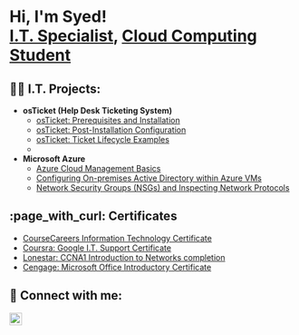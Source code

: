 <h1>Hi, I'm Syed! <br/><a href="https://github.com/syedtech12/Syedtech12">I.T. Specialist</a>, <a href="https://www.linkedin.com/in/syed-jafri12/">Cloud Computing Student</a>

<h2>👨‍💻 I.T. Projects:</h2>

- <b>osTicket (Help Desk Ticketing System)</b>
  - [osTicket: Prerequisites and Installation](https://github.com/joshmadakorcc/osticket-prereqs)
  - [osTicket: Post-Installation Configuration](https://github.com/joshmadakorcc/post-install-config)
  - [osTicket: Ticket Lifecycle Examples](https://github.com/joshmadakorcc/ticket-lifecycle)
  - 
- <b>Microsoft Azure</b>
  - [Azure Cloud Management Basics](https://github.com/syedtech12/Azure-Cloud-Management-Basic-Project)
  - [Configuring On-premises Active Directory within Azure VMs](https://github.com/joshmadakorcc/configure-ad)
  - [Network Security Groups (NSGs) and Inspecting Network Protocols](https://github.com/joshmadakorcc/azure-network-protocols)
  
  
 

<h2>:page_with_curl: Certificates</h2>

- [CourseCareers Information Technology Certificate](https://www.youtube.com/watch?v=a83ASGn_V_s)
- [Coursra: Google I.T. Support Certificate](https://coursera.org/share/af44424ce17e614430bc928226135d59)
- [Lonestar: CCNA1 Introduction to Networks completion](https://d2l.lonestar.edu/d2l/awards/1440824/#/myAwards)
- [Cengage: Microsoft Office Introductory Certificate](https://www.youtube.com/watch?v=OfvdQeh79s0)

<h2> 🤳 Connect with me:</h2>

[<img align="left" alt="SyedJafri | LinkedIn" width="22px" src="https://cdn.jsdelivr.net/npm/simple-icons@v3/icons/linkedin.svg" />][linkedin]

[linkedin]: https://www.linkedin.com/in/syed-jafri12/

<!--
**joshmadakor1/joshmadakor1** is a ✨ _special_ ✨ repository because its `README.md` (this file) appears on your GitHub profile.

Here are some ideas to get you started:

- 🔭 I’m currently working on ...
- 🌱 I’m currently learning ...
- 👯 I’m looking to collaborate on ...
- 🤔 I’m looking for help with ...
- 💬 Ask me about ...
- 📫 How to reach me: ...
- 😄 Pronouns: ...
- ⚡ Fun fact: ...
-->
